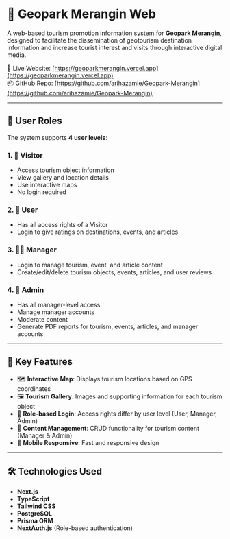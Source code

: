 # 🌋 Geopark Merangin Web

A web-based tourism promotion information system for **Geopark Merangin**, designed to facilitate the dissemination of geotourism destination information and increase tourist interest and visits through interactive digital media.

🔗 Live Website: [https://geoparkmerangin.vercel.app](https://geoparkmerangin.vercel.app)  
📦 GitHub Repo: [https://github.com/arihazamie/Geopark-Merangin](https://github.com/arihazamie/Geopark-Merangin)

---

## 👥 User Roles

The system supports **4 user levels**:

### 1. 🧍 Visitor

- Access tourism object information
- View gallery and location details
- Use interactive maps
- No login required

### 2. 🧍 User

- Has all access rights of a Visitor
- Login to give ratings on destinations, events, and articles

### 3. 🧑‍💼 Manager

- Login to manage tourism, event, and article content
- Create/edit/delete tourism objects, events, articles, and user reviews

### 4. 👮 Admin

- Has all manager-level access
- Manage manager accounts
- Moderate content
- Generate PDF reports for tourism, events, articles, and manager accounts

---

## 🚀 Key Features

- 🗺️ **Interactive Map**: Displays tourism locations based on GPS coordinates
- 🖼️ **Tourism Gallery**: Images and supporting information for each tourism object
- 🔐 **Role-based Login**: Access rights differ by user level (User, Manager, Admin)
- 📝 **Content Management**: CRUD functionality for tourism content (Manager & Admin)
- 📱 **Mobile Responsive**: Fast and responsive design

---

## 🛠️ Technologies Used

- **Next.js**
- **TypeScript**
- **Tailwind CSS**
- **PostgreSQL**
- **Prisma ORM**
- **NextAuth.js** (Role-based authentication)
